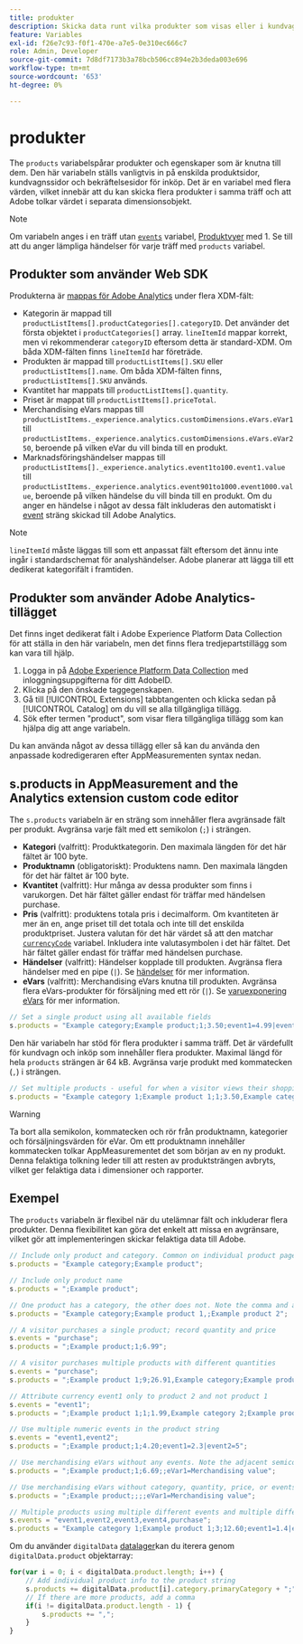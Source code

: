 ```yaml
---
title: produkter
description: Skicka data runt vilka produkter som visas eller i kundvagnen.
feature: Variables
exl-id: f26e7c93-f0f1-470e-a7e5-0e310ec666c7
role: Admin, Developer
source-git-commit: 7d8df7173b3a78bcb506cc894e2b3deda003e696
workflow-type: tm+mt
source-wordcount: '653'
ht-degree: 0%

---
```


# produkter

The `products` variabelspårar produkter och egenskaper som är knutna till dem. Den här variabeln ställs vanligtvis in på enskilda produktsidor, kundvagnssidor och bekräftelsesidor för inköp. Det är en variabel med flera värden, vilket innebär att du kan skicka flera produkter i samma träff och att Adobe tolkar värdet i separata dimensionsobjekt.

>[!NOTE]
>
>Om variabeln anges i en träff utan [`events`](events/events-overview.md) variabel, [Produktvyer](/help/components/metrics/product-views.md) med 1. Se till att du anger lämpliga händelser för varje träff med `products` variabel.

## Produkter som använder Web SDK

Produkterna är [mappas för Adobe Analytics](https://experienceleague.adobe.com/docs/analytics/implementation/aep-edge/variable-mapping.html) under flera XDM-fält:

* Kategorin är mappad till `productListItems[].productCategories[].categoryID`. Det använder det första objektet i `productCategories[]` array. `lineItemId` mappar korrekt, men vi rekommenderar `categoryID` eftersom detta är standard-XDM. Om båda XDM-fälten finns `lineItemId` har företräde.
* Produkten är mappad till `productListItems[].SKU` eller `productListItems[].name`. Om båda XDM-fälten finns, `productListItems[].SKU` används.
* Kvantitet har mappats till `productListItems[].quantity`.
* Priset är mappat till `productListItems[].priceTotal`.
* Merchandising eVars mappas till `productListItems._experience.analytics.customDimensions.eVars.eVar1` till `productListItems._experience.analytics.customDimensions.eVars.eVar250`, beroende på vilken eVar du vill binda till en produkt.
* Marknadsföringshändelser mappas till `productListItems[]._experience.analytics.event1to100.event1.value` till `productListItems._experience.analytics.event901to1000.event1000.value`, beroende på vilken händelse du vill binda till en produkt. Om du anger en händelse i något av dessa fält inkluderas den automatiskt i [event](events/events-overview.md) sträng skickad till Adobe Analytics.

>[!NOTE]
>
>`lineItemId` måste läggas till som ett anpassat fält eftersom det ännu inte ingår i standardschemat för analyshändelser. Adobe planerar att lägga till ett dedikerat kategorifält i framtiden.

## Produkter som använder Adobe Analytics-tillägget

Det finns inget dedikerat fält i Adobe Experience Platform Data Collection för att ställa in den här variabeln, men det finns flera tredjepartstillägg som kan vara till hjälp.

1. Logga in på [Adobe Experience Platform Data Collection](https://experience.adobe.com/data-collection) med inloggningsuppgifterna för ditt AdobeID.
2. Klicka på den önskade taggegenskapen.
3. Gå till [!UICONTROL Extensions] tabbtangenten och klicka sedan på [!UICONTROL Catalog] om du vill se alla tillgängliga tillägg.
4. Sök efter termen &quot;product&quot;, som visar flera tillgängliga tillägg som kan hjälpa dig att ange variabeln.

Du kan använda något av dessa tillägg eller så kan du använda den anpassade kodredigeraren efter AppMeasurementen syntax nedan.

## s.products in AppMeasurement and the Analytics extension custom code editor

The `s.products` variabeln är en sträng som innehåller flera avgränsade fält per produkt. Avgränsa varje fält med ett semikolon (`;`) i strängen.

* **Kategori** (valfritt): Produktkategorin. Den maximala längden för det här fältet är 100 byte.
* **Produktnamn** (obligatoriskt): Produktens namn. Den maximala längden för det här fältet är 100 byte.
* **Kvantitet** (valfritt): Hur många av dessa produkter som finns i varukorgen. Det här fältet gäller endast för träffar med händelsen purchase.
* **Pris** (valfritt): produktens totala pris i decimalform. Om kvantiteten är mer än en, ange priset till det totala och inte till det enskilda produktpriset. Justera valutan för det här värdet så att den matchar [`currencyCode`](../config-vars/currencycode.md) variabel. Inkludera inte valutasymbolen i det här fältet. Det här fältet gäller endast för träffar med händelsen purchase.
* **Händelser** (valfritt): Händelser kopplade till produkten. Avgränsa flera händelser med en pipe (`|`). Se [händelser](events/events-overview.md) för mer information.
* **eVars** (valfritt): Merchandising eVars knutna till produkten. Avgränsa flera eVars-produkter för försäljning med ett rör (`|`). Se [varuexponering eVars](evar-merchandising.md) för mer information.

```js
// Set a single product using all available fields
s.products = "Example category;Example product;1;3.50;event1=4.99|event2=5.99;eVar1=Example merchandising value 1|eVar2=Example merchandising value 2";
```

Den här variabeln har stöd för flera produkter i samma träff. Det är värdefullt för kundvagn och inköp som innehåller flera produkter. Maximal längd för hela `products` strängen är 64 kB. Avgränsa varje produkt med kommatecken (`,`) i strängen.

```js
// Set multiple products - useful for when a visitor views their shopping cart
s.products = "Example category 1;Example product 1;1;3.50,Example category 2;Example product 2;1;5.99";
```

>[!WARNING]
>
>Ta bort alla semikolon, kommatecken och rör från produktnamn, kategorier och försäljningsvärden för eVar. Om ett produktnamn innehåller kommatecken tolkar AppMeasurementet det som början av en ny produkt. Denna felaktiga tolkning leder till att resten av produktsträngen avbryts, vilket ger felaktiga data i dimensioner och rapporter.

## Exempel

The `products` variabeln är flexibel när du utelämnar fält och inkluderar flera produkter. Denna flexibilitet kan göra det enkelt att missa en avgränsare, vilket gör att implementeringen skickar felaktiga data till Adobe.

```js
// Include only product and category. Common on individual product pages
s.products = "Example category;Example product";

// Include only product name
s.products = ";Example product";

// One product has a category, the other does not. Note the comma and adjacent semicolon to omit category
s.products = "Example category;Example product 1,;Example product 2";

// A visitor purchases a single product; record quantity and price
s.events = "purchase";
s.products = ";Example product;1;6.99";

// A visitor purchases multiple products with different quantities
s.events = "purchase";
s.products = ";Example product 1;9;26.91,Example category;Example product 2;4;9.96";

// Attribute currency event1 only to product 2 and not product 1
s.events = "event1";
s.products = ";Example product 1;1;1.99,Example category 2;Example product 2;1;2.69;event1=1.29";

// Use multiple numeric events in the product string
s.events = "event1,event2";
s.products = ";Example product;1;4.20;event1=2.3|event2=5";

// Use merchandising eVars without any events. Note the adjacent semicolons to skip events
s.products = ";Example product;1;6.69;;eVar1=Merchandising value";

// Use merchandising eVars without category, quantity, price, or events
s.products = ";Example product;;;;eVar1=Merchandising value";

// Multiple products using multiple different events and multiple different merchandising eVars
s.events = "event1,event2,event3,event4,purchase";
s.products = "Example category 1;Example product 1;3;12.60;event1=1.4|event2=9;eVar1=Merchandising value|eVar2=Another merchandising value,Example category 2;Example product 2;1;59.99;event3=6.99|event4=1;eVar3=Merchandising value 3|eVar4=Example value four";
```

Om du använder `digitalData` [datalager](../../prepare/data-layer.md)kan du iterera genom `digitalData.product` objektarray:

```js
for(var i = 0; i < digitalData.product.length; i++) {
    // Add individual product info to the product string
    s.products += digitalData.product[i].category.primaryCategory + ";" + digitalData.product[i].productInfo.productName;
    // If there are more products, add a comma
    if(i != digitalData.product.length - 1) {
        s.products += ",";
    }
}
```
